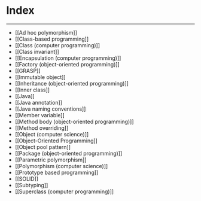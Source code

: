 # Index
---
- [[Ad hoc polymorphism]]
- [[Class-based programming]]
- [[Class (computer programming)]]
- [[Class invariant]]
- [[Encapsulation (computer programming)]]
- [[Factory (object-oriented programming)]]
- [[GRASP]] 
- [[Immutable object]]
- [[Inheritance (object-oriented programming)]]
- [[Inner class]]
- [[Java]]
- [[Java annotation]]
- [[Java naming conventions]]
- [[Member variable]]
- [[Method body (object-oriented programming)]]
- [[Method overriding]]
- [[Object (computer science)]]
- [[Object-Oriented Programming]]
- [[Object pool pattern]]
- [[Package (object-oriented programming)]]
- [[Parametric polymorphism]]
- [[Polymorphism (computer science)]]
- [[Prototype based programming]]
- [[SOLID]]
- [[Subtyping]]
- [[Superclass (computer programming)]]